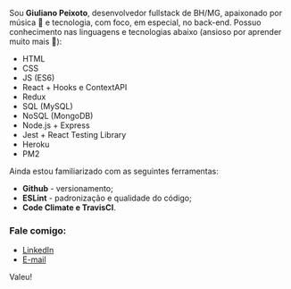 
Sou **Giuliano Peixoto**, desenvolvedor fullstack de BH/MG, apaixonado por música :musical_note: e tecnologia, com foco, em especial, no back-end. Possuo conhecimento nas linguagens e tecnologias abaixo (ansioso por aprender muito mais :rocket:):

* HTML 
* CSS
* JS (ES6)
* React + Hooks e ContextAPI
* Redux
* SQL (MySQL) 
* NoSQL (MongoDB)
* Node.js + Express
* Jest + React Testing Library
* Heroku 
* PM2

Ainda estou familiarizado com as seguintes ferramentas:

* **Github** - versionamento;
* **ESLint** - padronização e qualidade do código;
* **Code Climate e TravisCI**.

### 

### Fale comigo:

* [LinkedIn](https://www.linkedin.com/in/giuliano-peixoto/)
* [E-mail](mailto:giulianopeixoto@gail.com)

Valeu!

